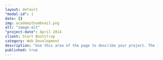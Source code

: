 ```yaml
---
layout: default
"modal-id": 1
date: {}
img: academythumbnail.png
alt: "image-alt"
"project-date": April 2014
client: Start Bootstrap
category: Web Development
description: "Use this area of the page to describe your project. The icon above is part of a free icon set by <a href=\"https://sellfy.com/p/8Q9P/jV3VZ/\">Flat Icons</a>. On their website, you can download their free set with 16 icons, or you can purchase the entire set with 146 icons for only $12!"
published: true
---
```


